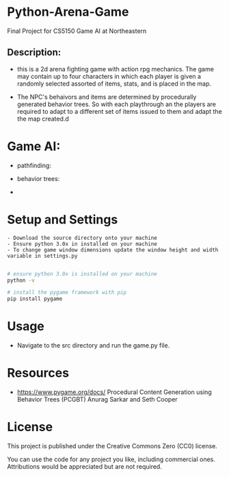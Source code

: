 # Python-Arena-Game
Final Project for CS5150 Game AI at Northeastern

## Description: 
- this is a 2d arena fighting game with action rpg mechanics. The game may contain
up to four characters in which each player is given a randomly selected assorted of items, stats, and is placed in the map. 

- The NPC's behaivors and items are determined by procedurally generated behavior trees. So with each playthrough an the players are required to adapt to a different set of items issued to them and adapt the the map created.d


# Game AI:

- pathfinding: 


- behavior trees: 


- 

# Setup and Settings
    - Download the source directory onto your machine 
    - Ensure python 3.0x in installed on your machine 
    - To change game window dimensions update the window height and width variable in settings.py

``` bash

# ensure python 3.0x is installed on your machine
python -v

# install the pygame framework with pip
pip install pygame

``` 

# Usage

- Navigate to the src directory and run the game.py file.

# Resources
- https://www.pygame.org/docs/
Procedural Content Generation using Behavior Trees (PCGBT)
Anurag Sarkar and Seth Cooper

# License 

This project is published under the Creative Commons Zero (CC0) license.

You can use the code for any project you like, including commercial ones. Attributions would be appreciated but are not required.